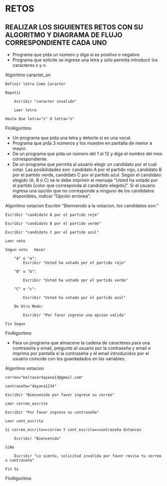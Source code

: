 # RETOS
## REALIZAR LOS SIGUIENTES RETOS CON SU ALGORITMO Y DIAGRAMA DE FLUJO CORRESPONDIENTE CADA UNO 

* Programa que pida un número y diga si es positivo o negativo
* Programa que solicite se ingrese una letra y sólo permita introducir los caracteres s y n.

Algoritmo caracter_sn
	
	Definir letra Como Caracter
	
	Repetir
  
		Escribir "caracter invalido"
    
		Leer letra
    
	Hasta Que letra="s" O letra="n"
		
	
FinAlgoritmo

* Un programa que pida una letra y detecte si es una vocal. 
* Programa que pida 3 números y los muestre en pantalla de menor a mayor.  
* De un programa que pida un número del 1 al 12 y diga el nombre del mes correspondiente.
* De un programa que permita al usuario elegir un candidato por el cual votar. Las posibilidades son: candidato A por el partido rojo, candidato B por el partido verde, candidato C por el partido azul. Según el candidato elegido (A, B ó C) se le debe imprimir el mensaje “Usted ha votado por el partido [color que corresponda al candidato elegido]”. Si el usuario ingresa una opción que no corresponde a ninguno de los candidatos disponibles, indicar “Opción errónea”.

Algoritmo votacion
	Escribir "Bienvenido a la votacion, los candidatos son:"
  
	Escribir "candidato A por el partido rojo"
  
	Escribir "candidato B por el partido verde"
  
	Escribir "candidato C por el partido azul"
	
	Leer voto
  
	Segun voto	 Hacer
  
		"A" o "a":
			Escribir "Usted ha votado por el partido rojo"
      
		"B" o "b":
    
			Escribir "Usted ha votado por el partido verde"
      
		"C" o "c":
    
			Escribir "Usted ha votado por el partido azul"
      
		De Otro Modo:
    
			Escribir "Por favor ingrese una opcion valida"
      
	Fin Segun
	
FinAlgoritmo

* Para un programa que almacene la cadena de caracteres para una contraseña y email, pregunte al usuario por la contraseña y email e imprima por pantalla si la contraseña y el email introducidos por el usuario coincide con los guardadados en las variables.




Algoritmo votacion

	correo="baltazardayana13@gmail.com"
  
	contraseña="dayana1234"
  
	Escribir "Bienvenido por favor ingrese su correo"
  
	Leer correo_escrito
  
	Escribir "Por favor ingrese su contraseña"
  
	Leer cont_escrita
  
	Si correo_escrito==correo Y cont_escrita==contraseña Entonces
  
		Escribir "Bienvenido"
    
	SiNo
  
		Escribir "Lo siento, solicitud invalida por favor revisa tu correo o contraseña"
    
	Fin Si
  
FinAlgoritmo

